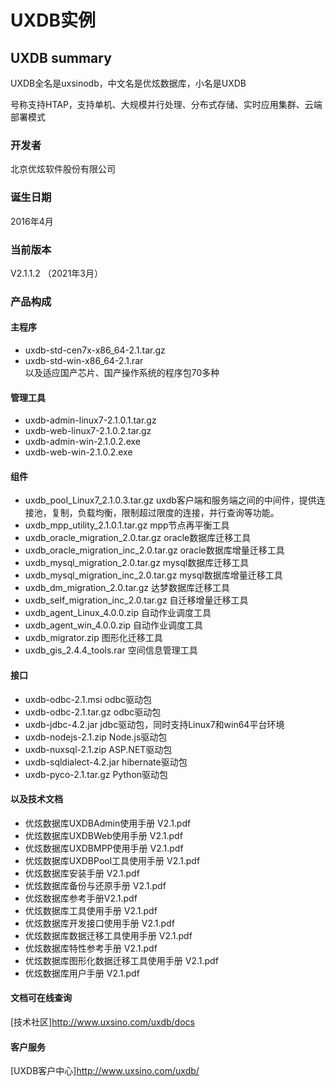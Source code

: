 # UXDB实例

## UXDB summary

UXDB全名是uxsinodb，中文名是优炫数据库，小名是UXDB

号称支持HTAP，支持单机、大规模并行处理、分布式存储、实时应用集群、云端部署模式

### 开发者
北京优炫软件股份有限公司 

### 诞生日期

2016年4月

### 当前版本

 V2.1.1.2 （2021年3月）
### 产品构成

#### 主程序
+ uxdb-std-cen7x-x86_64-2.1.tar.gz
+ uxdb-std-win-x86_64-2.1.rar   
以及适应国产芯片、国产操作系统的程序包70多种

#### 管理工具
+ uxdb-admin-linux7-2.1.0.1.tar.gz
+ uxdb-web-linux7-2.1.0.2.tar.gz
+ uxdb-admin-win-2.1.0.2.exe
+ uxdb-web-win-2.1.0.2.exe

#### 组件
+ uxdb_pool_Linux7_2.1.0.3.tar.gz	uxdb客户端和服务端之间的中间件，提供连接池，复制，负载均衡，限制超过限度的连接，并行查询等功能。	
+ uxdb_mpp_utility_2.1.0.1.tar.gz	mpp节点再平衡工具	
+ uxdb_oracle_migration_2.0.tar.gz	oracle数据库迁移工具	
+ uxdb_oracle_migration_inc_2.0.tar.gz	oracle数据库增量迁移工具	
+ uxdb_mysql_migration_2.0.tar.gz	mysql数据库迁移工具	
+ uxdb_mysql_migration_inc_2.0.tar.gz	mysql数据库增量迁移工具	
+ uxdb_dm_migration_2.0.tar.gz	达梦数据库迁移工具	
+ uxdb_self_migration_inc_2.0.tar.gz	自迁移增量迁移工具	
+ uxdb_agent_Linux_4.0.0.zip	自动作业调度工具	
+ uxdb_agent_win_4.0.0.zip	自动作业调度工具	
+ uxdb_migrator.zip	图形化迁移工具	
+ uxdb_gis_2.4.4_tools.rar	空间信息管理工具	

#### 接口
+ uxdb-odbc-2.1.msi  	odbc驱动包
+ uxdb-odbc-2.1.tar.gz	odbc驱动包
+ uxdb-jdbc-4.2.jar	jdbc驱动包，同时支持Linux7和win64平台环境
+ uxdb-nodejs-2.1.zip	Node.js驱动包
+ uxdb-nuxsql-2.1.zip	ASP.NET驱动包
+ uxdb-sqldialect-4.2.jar	hibernate驱动包
+ uxdb-pyco-2.1.tar.gz  	Python驱动包

#### 以及技术文档

+ 优炫数据库UXDBAdmin使用手册 V2.1.pdf
+ 优炫数据库UXDBWeb使用手册 V2.1.pdf
+ 优炫数据库UXDBMPP使用手册 V2.1.pdf  
+ 优炫数据库UXDBPool工具使用手册 V2.1.pdf  
+ 优炫数据库安装手册 V2.1.pdf  
+ 优炫数据库备份与还原手册 V2.1.pdf 
+ 优炫数据库参考手册V2.1.pdf  
+ 优炫数据库工具使用手册 V2.1.pdf  
+ 优炫数据库开发接口使用手册 V2.1.pdf  
+ 优炫数据库数据迁移工具使用手册 V2.1.pdf  
+ 优炫数据库特性参考手册 V2.1.pdf  
+ 优炫数据库图形化数据迁移工具使用手册 V2.1.pdf  
+ 优炫数据库用户手册 V2.1.pdf  

#### 文档可在线查询

[技术社区]http://www.uxsino.com/uxdb/docs

#### 客户服务

[UXDB客户中心]http://www.uxsino.com/uxdb/
